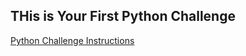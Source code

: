 ## THis is Your First Python Challenge

[Python Challenge Instructions](Python_Challenge_Instructions)
